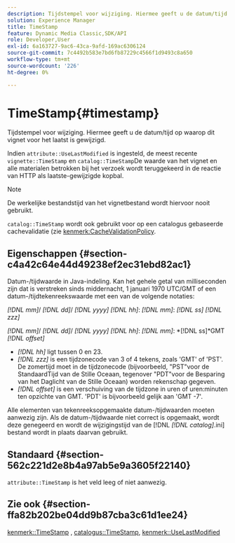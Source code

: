 ```yaml
---
description: Tijdstempel voor wijziging. Hiermee geeft u de datum/tijd op waarop dit vignet voor het laatst is gewijzigd.
solution: Experience Manager
title: TimeStamp
feature: Dynamic Media Classic,SDK/API
role: Developer,User
exl-id: 6a163727-9ac6-43ca-9afd-169ac6306124
source-git-commit: 7c4492b583e7bd6fb87229c4566f1d9493c8a650
workflow-type: tm+mt
source-wordcount: '226'
ht-degree: 0%

---
```


# TimeStamp{#timestamp}

Tijdstempel voor wijziging. Hiermee geeft u de datum/tijd op waarop dit vignet voor het laatst is gewijzigd.

Indien `attribute::UseLastModified` is ingesteld, de meest recente `vignette::TimeStamp` en `catalog::TimeStamp`De waarde van het vignet en alle materialen betrokken bij het verzoek wordt teruggekeerd in de reactie van HTTP als laatste-gewijzigde kopbal.

>[!NOTE]
>
>De werkelijke bestandstijd van het vignetbestand wordt hiervoor nooit gebruikt.

`catalog::TimeStamp` wordt ook gebruikt voor op een catalogus gebaseerde cachevalidatie (zie [kenmerk:CacheValidationPolicy](/help/aem-is-ir-api/ir-api/material-cat/image-rendering-api-ref/c-ir-material-catalog/c-ir-attributes-reference/r-ir-cachevalidationpolicy.md).

## Eigenschappen {#section-c4a42c64e44d49238ef2ec31ebd82ac1}

Datum-/tijdwaarde in Java-indeling. Kan het gehele getal van milliseconden zijn dat is verstreken sinds middernacht, 1 januari 1970 UTC/GMT of een datum-/tijdtekenreekswaarde met een van de volgende notaties:

*[!DNL mm]*/ *[!DNL dd]*/ *[!DNL yyyy]* *[!DNL hh]*: *[!DNL mm]*: *[!DNL ss]* *[!DNL zzz]*

*[!DNL mm]*/ *[!DNL dd]*/ *[!DNL yyyy]* *[!DNL hh]*: *[!DNL mm]*: *[!DNL ss]*GMT *[!DNL offset]*

* *[!DNL hh]* ligt tussen 0 en 23.
* *[!DNL zzz]* is een tijdzonecode van 3 of 4 tekens, zoals &#39;GMT&#39; of &#39;PST&#39;. De zomertijd moet in de tijdzonecode (bijvoorbeeld, &quot;PST&quot;voor de StandaardTijd van de Stille Oceaan, tegenover &quot;PDT&quot;voor de Besparing van het Daglicht van de Stille Oceaan) worden rekenschap gegeven.
* *[!DNL offset]* is een verschuiving van de tijdzone in uren of uren:minuten ten opzichte van GMT. &#39;PDT&#39; is bijvoorbeeld gelijk aan &#39;GMT -7&#39;.

Alle elementen van tekenreeksopgemaakte datum-/tijdwaarden moeten aanwezig zijn. Als de datum-/tijdwaarde niet correct is opgemaakt, wordt deze genegeerd en wordt de wijzigingstijd van de [!DNL *[!DNL catalog]*.ini] bestand wordt in plaats daarvan gebruikt.

## Standaard {#section-562c221d2e8b4a97ab5e9a3605f22140}

`attribute::TimeStamp` is het veld leeg of niet aanwezig.

## Zie ook {#section-ffa82b202be04dd9b87cba3c61d1ee24}

[kenmerk::TimeStamp](../../../../../ir-api/material-cat/image-rendering-api-ref/c-ir-material-catalog/c-ir-attributes-reference/r-ir-timestamp.md#reference-8373ad4ee03d4e4b9a8fc96cf42b3181) , [catalogus::TimeStamp](../../../../../ir-api/material-cat/image-rendering-api-ref/c-ir-material-catalog/c-ir-material-data-reference/r-ir-timestamp-dataref.md#reference-6daf7973dc4f4b4e9e8165756db7c319), [kenmerk::UseLastModified](../../../../../ir-api/material-cat/image-rendering-api-ref/c-ir-material-catalog/c-ir-attributes-reference/r-ir-uselastmodified.md#reference-d2ab628c9e004fedbd38324866dbca1d)
